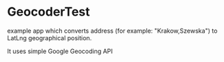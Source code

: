 # GeocoderTest
example app which converts address (for example: "Krakow,Szewska") to LatLng geographical position.


It uses simple Google Geocoding API
